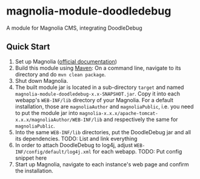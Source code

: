 # magnolia-module-doodledebug
A module for Magnolia CMS, integrating DoodleDebug

## Quick Start

1. Set up Magnolia ([official documentation](documentation.magnolia-cms.com/))
2. Build this module using [Maven](http://maven.apache.org/):
  On a command line, navigate to its directory and do `mvn clean package`.
3. Shut down Magnolia.
4. The built module jar is located in a sub-directory `target` and named `magnolia-module-doodledebug-x.x-SNAPSHOT.jar`.
  Copy it into each webapp's `WEB-INF/lib` directory of your Magnolia. For a default installation, those are `magnoliaAuthor` and `magnoliaPublic`, i.e. you need to put the module jar into `magnolia-x.x.x/apache-tomcat-x.x.x/magnoliaAuthor/WEB-INF/lib` and respectively the same for `magnoliaPublic`.
5. Into the same `WEB-INF/lib` directories, put the DoodleDebug jar and all its dependencies.
TODO: List and link everything
6. In order to attach DoodleDebug to log4j, adjust `WEB-INF/config/default/log4j.xml` for each webapp.
TODO: Put config snippet here
7. Start up Magnolia, navigate to each instance's web page and confirm the installation.
